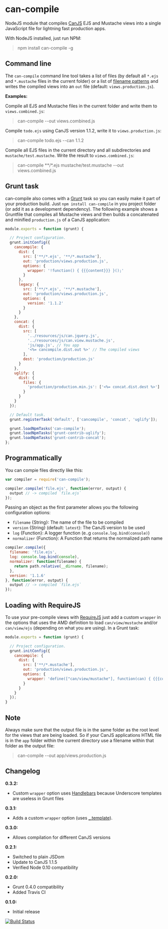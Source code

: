 # can-compile

NodeJS module that compiles [CanJS](http://canjs.us/) EJS and Mustache views into a single JavaScript file for lightning fast
production apps.

With NodeJS installed, just run NPM:

> npm install can-compile -g

## Command line

The `can-compile` command line tool takes a list of files (by default all `*.ejs` and `*.mustache` files in the current folder)
or a list of [filename patterns](https://github.com/isaacs/minimatch) and writes the compiled views into an `out` file
(default: `views.production.js`).

__Examples:__

Compile all EJS and Mustache files in the current folder and write them to `views.combined.js`:

> can-compile --out views.combined.js

Compile `todo.ejs` using CanJS version 1.1.2, write it to `views.production.js`:

> can-compile todo.ejs --can 1.1.2

Compile all EJS files in the current directory and all subdirectories and `mustache/test.mustache`.
Write the result to `views.combined.js`:

> can-compile **/*.ejs mustache/test.mustache --out views.combined.js

## Grunt task

can-compile also comes with a [Grunt](http://gruntjs.com) task so you can easily make it part of your production build.
Just `npm install can-compile` in you project folder (or add it as a development dependency).
The following example shows a Gruntfile that compiles all Mustache views and then builds a concatenated and minified `production.js`
of a CanJS application:

```javascript
module.exports = function (grunt) {

  // Project configuration.
  grunt.initConfig({
    cancompile: {
      dist: {
        src: ['**/*.ejs', '**/*.mustache'],
        out: 'production/views.production.js',
        options: {
          wrapper: '!function() { {{{content}}} }();'
        }
      },
      legacy: {
        src: ['**/*.ejs', '**/*.mustache'],
        out: 'production/views.production.js',
        options: {
          version: '1.1.2'
        }
      }
    },
    concat: {
      dist: {
        src: [
          '../resources/js/can.jquery.js',
          '../resources/js/can.view.mustache.js',
          'js/app.js', // You app
          '<%= cancompile.dist.out %>' // The compiled views
        ],
        dest: 'production/production.js'
      }
    },
    uglify: {
      dist: {
        files: {
          'production/production.min.js': ['<%= concat.dist.dest %>']
        }
      }
    }
  });

  // Default task.
  grunt.registerTask('default', ['cancompile', 'concat', 'uglify']);

  grunt.loadNpmTasks('can-compile');
  grunt.loadNpmTasks('grunt-contrib-uglify');
  grunt.loadNpmTasks('grunt-contrib-concat');
};
```

## Programmatically

You can compie files directly like this:

```javascript
var compiler = require('can-compile');

compiler.compile('file.ejs', function(error, output) {
  output // -> compiled `file.ejs`
});
```

Passing an object as the first parameter allows you the following configuration options:

- `filename` {String}: The name of the file to be compiled
- `version` {String} (default: `latest`): The CanJS version to be used
- `log` {Function}: A logger function (e..g `console.log.bind(console)`)
- `normalizer` {Function}: A Function that returns the normalized path name

```javascript
compiler.compile({
  filename: 'file.ejs',
  log: console.log.bind(console),
  normalizer: function(filename) {
    return path.relative(__dirname, filename);
  },
  version: '1.1.6'
}, function(error, output) {
  output // -> compiled `file.ejs`
});
```

## Loading with RequireJS

To use your pre-compile views with [RequireJS](http://requirejs.org/) just add a custom `wrapper` in the options
that uses the AMD definition to load `can/view/mustache` and/or `can/view/ejs` (depending on what you are using).
In a Grunt task:

```javascript
module.exports = function (grunt) {

  // Project configuration.
  grunt.initConfig({
    cancompile: {
      dist: {
        src: ['**/*.mustache'],
        out: 'production/views.production.js',
        options: {
          wrapper: 'define(["can/view/mustache"], function(can) { {{{content}}} });'
        }
      }
    }
  });
}
```

## Note

Always make sure that the output file is in the same folder as the root level for the views that are being loaded.
So if your CanJS applications HTML file is in the `app` folder within the current directory use a filename within
that folder as the output file:

> can-compile --out app/views.production.js

## Changelog

__0.3.2:__

- Custom `wrapper` option uses [Handlebars](http://handlebarsjs.com/) because Underscore templates are useless in Grunt files

__0.3.1:__

- Adds a custom `wrapper` option (uses [_.template](http://underscorejs.org/#template)).

__0.3.0:__

- Allows compilation for different CanJS versions

__0.2.1:__

- Switched to plain JSDom
- Update to CanJS 1.1.5
- Verified Node 0.10 compatibility

__0.2.0:__

- Grunt 0.4.0 compatibility
- Added Travis CI

__0.1.0:__

- Initial release

[![Build Status](https://travis-ci.org/daffl/can-compile.png?branch=master)](https://travis-ci.org/daffl/can-compile)
